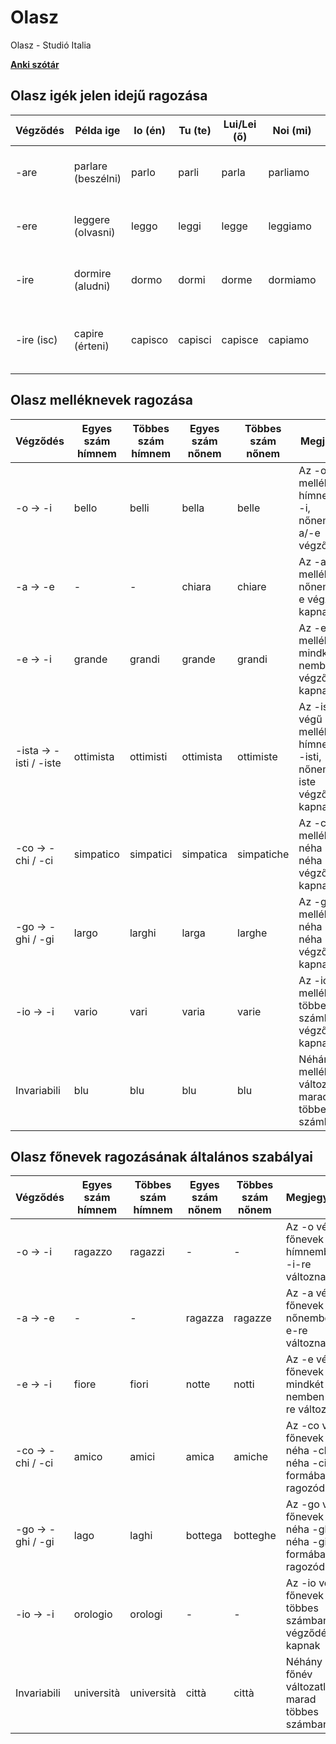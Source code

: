 # Olasz
Olasz - Studió Italia

[**Anki szótár**](https://github.com/Lensver65/Olasz/blob/main/Olasz%20-%20Studioitalia.txt)

## Olasz igék jelen idejű ragozása

| Végződés   | Példa ige              | Io (én)  | Tu (te)  | Lui/Lei (ő)  | Noi (mi)  | Voi (ti)  | Loro (ők)  | Megjegyzés |
|-----------|----------------------|---------|---------|------------|---------|---------|----------|----------------------------|
| -are      | parlare (beszélni)   | parlo   | parli   | parla      | parliamo | parlate | parlano  | Az -are végű igék szabályos ragozása |
| -ere      | leggere (olvasni)    | leggo   | leggi   | legge      | leggiamo | leggete | leggono  | Az -ere végű igék szabályos ragozása |
| -ire      | dormire (aludni)     | dormo   | dormi   | dorme      | dormiamo | dormite | dormono  | Az -ire végű igék egyik ragozási mintája |
| -ire (isc) | capire (érteni)      | capisco | capisci | capisce    | capiamo  | capite  | capiscono | Az -ire végű igék egy része ISC betoldással változik |

## Olasz melléknevek ragozása

| Végződés         | Egyes szám hímnem | Többes szám hímnem | Egyes szám nőnem | Többes szám nőnem | Megjegyzés |
|-----------------|------------------|------------------|------------------|------------------|----------------------------------------------|
| -o → -i         | bello            | belli            | bella            | belle            | Az -o végű melléknevek hímnemben -i, nőnemben -a/-e végződésűek |
| -a → -e         | -                | -                | chiara           | chiare           | Az -a végű melléknevek nőnemben -e végződést kapnak |
| -e → -i         | grande           | grandi           | grande           | grandi           | Az -e végű melléknevek mindkét nemben -i végződést kapnak |
| -ista → -isti / -iste | ottimista  | ottimisti        | ottimista        | ottimiste        | Az -ista végű melléknevek hímnemben -isti, nőnemben -iste végződést kapnak |
| -co → -chi / -ci | simpatico        | simpatici        | simpatica        | simpatiche       | Az -co végű melléknevek néha -chi, néha -ci végződést kapnak |
| -go → -ghi / -gi | largo            | larghi           | larga            | larghe           | Az -go végű melléknevek néha -ghi, néha -gi végződést kapnak |
| -io → -i        | vario            | vari             | varia            | varie            | Az -io végű melléknevek többes számban -i végződést kapnak |
| Invariabili     | blu              | blu              | blu              | blu              | Néhány melléknév változatlan marad többes számban |



## Olasz főnevek ragozásának általános szabályai

| Végződés         | Egyes szám hímnem | Többes szám hímnem | Egyes szám nőnem | Többes szám nőnem | Megjegyzés |
|-----------------|------------------|------------------|------------------|------------------|----------------------------------------------|
| -o → -i         | ragazzo          | ragazzi          | -                | -                | Az -o végű főnevek hímnemben -i-re változnak |
| -a → -e         | -                | -                | ragazza          | ragazze          | Az -a végű főnevek nőnemben -e-re változnak |
| -e → -i         | fiore            | fiori            | notte            | notti            | Az -e végű főnevek mindkét nemben -i-re változnak |
| -co → -chi / -ci | amico           | amici            | amica            | amiche           | Az -co végű főnevek néha -chi, néha -ci formában ragozódnak |
| -go → -ghi / -gi | lago            | laghi            | bottega          | botteghe         | Az -go végű főnevek néha -ghi, néha -gi formában ragozódnak |
| -io → -i        | orologio         | orologi          | -                | -                | Az -io végű főnevek többes számban -i végződést kapnak |
| Invariabili     | università       | università       | città            | città            | Néhány főnév változatlan marad többes számban |
